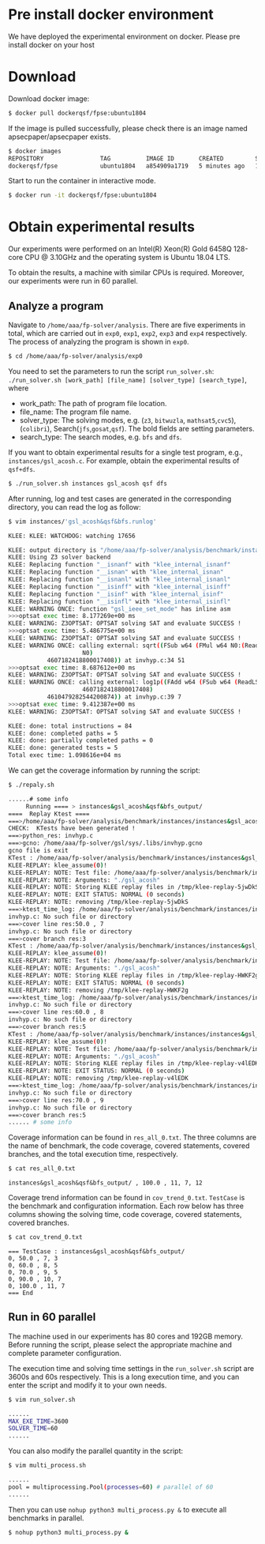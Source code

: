# Pre install docker environment

We have deployed the experimental environment on docker. Please pre install docker on your host

# Download

Download docker image:

```sh
$ docker pull dockerqsf/fpse:ubuntu1804
```

If the image is pulled successfully, please check there is an image named apsecpaper/apsecpaper exists.

```sh
$ docker images
REPOSITORY                TAG          IMAGE ID       CREATED         SIZE
dockerqsf/fpse            ubuntu1804   a854909a1719   5 minutes ago   13.8GB
```


Start to run the container in interactive mode.

```sh
$ docker run -it dockerqsf/fpse:ubuntu1804
```

# Obtain experimental results

Our experiments were performed on an Intel(R) Xeon(R) Gold 6458Q 128-core CPU @ 3.10GHz and the operating system is Ubuntu 18.04 LTS. 

To obtain the results, a machine with similar CPUs is required. Moreover, our experiments were run in 60 parallel.

## Analyze a program

Navigate to `/home/aaa/fp-solver/analysis`. There are five experiments in total, which are carried out in `exp0`, `exp1`, `exp2`, `exp3` and `exp4` respectively.
The process of analyzing the program is shown in `exp0`.

```sh
$ cd /home/aaa/fp-solver/analysis/exp0
```

You need to set the parameters to run the script `run_solver.sh`: `./run_solver.sh [work_path] [file_name] [solver_type] [search_type]`, where

- work_path: The path of program file location.
- file_name: The program file name.
- solver_type: The solving modes, e.g. (`z3`, `bitwuzla`, `mathsat5`,`cvc5`), (`colibri`), Search(`jfs`,`gosat`,`qsf`). The bold fields are setting parameters.
- search_type: The search modes, e.g. `bfs` and `dfs`.

If you want to obtain experimental results for a single test program, e.g., `instances/gsl_acosh.c`. For example, obtain the experimental results of `qsf+dfs`.

```sh
$ ./run_solver.sh instances gsl_acosh qsf dfs
```

After running, log and test cases are generated in the corresponding directory, you can read the log as follow:

```sh
$ vim instances/'gsl_acosh&qsf&bfs.runlog' 
```

```sh
KLEE: KLEE: WATCHDOG: watching 17656

KLEE: output directory is "/home/aaa/fp-solver/analysis/benchmark/instances/instances&gsl_acosh&qsf&bfs_output"
KLEE: Using Z3 solver backend
KLEE: Replacing function "__isnanf" with "klee_internal_isnanf"
KLEE: Replacing function "__isnan" with "klee_internal_isnan"
KLEE: Replacing function "__isnanl" with "klee_internal_isnanl"
KLEE: Replacing function "__isinff" with "klee_internal_isinff"
KLEE: Replacing function "__isinf" with "klee_internal_isinf"
KLEE: Replacing function "__isinfl" with "klee_internal_isinfl"
KLEE: WARNING ONCE: function "gsl_ieee_set_mode" has inline asm
>>>optsat exec time: 8.177269e+00 ms
KLEE: WARNING: Z3OPTSAT: OPTSAT solving SAT and evaluate SUCCESS !
>>>optsat exec time: 5.486775e+00 ms
KLEE: WARNING: Z3OPTSAT: OPTSAT solving SAT and evaluate SUCCESS !
KLEE: WARNING ONCE: calling external: sqrt((FSub w64 (FMul w64 N0:(ReadLSB w64 0 a)
                     N0)
           4607182418800017408)) at invhyp.c:34 51
>>>optsat exec time: 8.687612e+00 ms
KLEE: WARNING: Z3OPTSAT: OPTSAT solving SAT and evaluate SUCCESS !
KLEE: WARNING ONCE: calling external: log1p((FAdd w64 (FSub w64 (ReadLSB w64 0 a)
                     4607182418800017408)
           4610479282544200874)) at invhyp.c:39 7
>>>optsat exec time: 9.412387e+00 ms
KLEE: WARNING: Z3OPTSAT: OPTSAT solving SAT and evaluate SUCCESS !

KLEE: done: total instructions = 84
KLEE: done: completed paths = 5
KLEE: done: partially completed paths = 0
KLEE: done: generated tests = 5
Total exec time: 1.098616e+04 ms
```

We can get the coverage information by running the script:

```sh
$ ./repaly.sh
```

```sh
......# some info
     Running ==== > instances&gsl_acosh&qsf&bfs_output/
====  Replay Ktest ====
===>/home/aaa/fp-solver/analysis/benchmark/instances/instances&gsl_acosh&qsf&bfs_output/test000001.ktest
CHECK:  KTests have been generated !
===>python_res: invhyp.c
===>gcno: /home/aaa/fp-solver/gsl/sys/.libs/invhyp.gcno
gcno file is exit
KTest : /home/aaa/fp-solver/analysis/benchmark/instances/instances&gsl_acosh&qsf&bfs_output/test000001.ktest
KLEE-REPLAY: klee_assume(0)!
KLEE-REPLAY: NOTE: Test file: /home/aaa/fp-solver/analysis/benchmark/instances/instances&gsl_acosh&qsf&bfs_output/test000001.ktest
KLEE-REPLAY: NOTE: Arguments: "./gsl_acosh" 
KLEE-REPLAY: NOTE: Storing KLEE replay files in /tmp/klee-replay-5jwDkS
KLEE-REPLAY: NOTE: EXIT STATUS: NORMAL (0 seconds)
KLEE-REPLAY: NOTE: removing /tmp/klee-replay-5jwDkS
===>ktest_time_log: /home/aaa/fp-solver/analysis/benchmark/instances/instances&gsl_acosh&qsf&bfs_output/test000001.time
invhyp.c: No such file or directory
===>cover line res:50.0 , 7
invhyp.c: No such file or directory
===>cover branch res:3
KTest : /home/aaa/fp-solver/analysis/benchmark/instances/instances&gsl_acosh&qsf&bfs_output/test000002.ktest
KLEE-REPLAY: klee_assume(0)!
KLEE-REPLAY: NOTE: Test file: /home/aaa/fp-solver/analysis/benchmark/instances/instances&gsl_acosh&qsf&bfs_output/test000001.ktest
KLEE-REPLAY: NOTE: Arguments: "./gsl_acosh" 
KLEE-REPLAY: NOTE: Storing KLEE replay files in /tmp/klee-replay-HWKF2g
KLEE-REPLAY: NOTE: EXIT STATUS: NORMAL (0 seconds)
KLEE-REPLAY: NOTE: removing /tmp/klee-replay-HWKF2g
===>ktest_time_log: /home/aaa/fp-solver/analysis/benchmark/instances/instances&gsl_acosh&qsf&bfs_output/test000002.time
invhyp.c: No such file or directory
===>cover line res:60.0 , 8
invhyp.c: No such file or directory
===>cover branch res:5
KTest : /home/aaa/fp-solver/analysis/benchmark/instances/instances&gsl_acosh&qsf&bfs_output/test000003.ktest
KLEE-REPLAY: klee_assume(0)!
KLEE-REPLAY: NOTE: Test file: /home/aaa/fp-solver/analysis/benchmark/instances/instances&gsl_acosh&qsf&bfs_output/test000001.ktest
KLEE-REPLAY: NOTE: Arguments: "./gsl_acosh" 
KLEE-REPLAY: NOTE: Storing KLEE replay files in /tmp/klee-replay-v4lEDK
KLEE-REPLAY: NOTE: EXIT STATUS: NORMAL (0 seconds)
KLEE-REPLAY: NOTE: removing /tmp/klee-replay-v4lEDK
===>ktest_time_log: /home/aaa/fp-solver/analysis/benchmark/instances/instances&gsl_acosh&qsf&bfs_output/test000003.time
invhyp.c: No such file or directory
===>cover line res:70.0 , 9
invhyp.c: No such file or directory
===>cover branch res:5
...... # some info

```

Coverage information can be found in `res_all_0.txt`. The three columns are the name of benchmark, the code coverage, covered statements, covered branches, and the total execution time, respectively.

```sh
$ cat res_all_0.txt
```

```
instances&gsl_acosh&qsf&bfs_output/ , 100.0 , 11, 7, 12
```

Coverage trend information can be found in `cov_trend_0.txt`. `TestCase` is the benchmark and configuration information. Each row below has three columns showing the solving time, code coverage, covered statements, covered branches.

```sh
$ cat cov_trend_0.txt
```

```
=== TestCase : instances&gsl_acosh&qsf&bfs_output/
0, 50.0 , 7, 3
0, 60.0 , 8, 5
0, 70.0 , 9, 5
0, 90.0 , 10, 7
0, 100.0 , 11, 7
=== End
```

## Run in 60 parallel

The machine used in our experiments has 80 cores and 192GB memory. Before running the script, please select the appropriate machine and complete parameter configuration.

The execution time and solving time settings in the `run_solver.sh` script are 3600s and 60s respectively. This is a long execution time, and you can enter the script and modify it to your own needs.

```sh
$ vim run_solver.sh
```

```sh
......
MAX_EXE_TIME=3600
SOLVER_TIME=60
......
```

You can also modify the parallel quantity in the script:

```sh
$ vim multi_process.sh
```

```sh
......
pool = multiprocessing.Pool(processes=60) # parallel of 60
......
```

Then you can use `nohup python3 multi_process.py &` to execute all benchmarks in parallel.

```sh
$ nohup python3 multi_process.py &
```